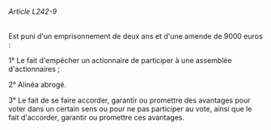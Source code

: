 ###### Article L242-9

Est puni d'un emprisonnement de deux ans et d'une amende de 9000 euros :

1° Le fait d'empêcher un actionnaire de participer à une assemblée d'actionnaires ;

2° Alinéa abrogé.

3° Le fait de se faire accorder, garantir ou promettre des avantages pour voter dans un certain sens ou pour ne pas participer au vote, ainsi que le fait d'accorder, garantir ou promettre ces avantages.

